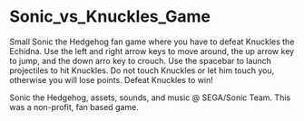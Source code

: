 # Sonic_vs_Knuckles_Game
Small Sonic the Hedgehog fan game where you have to defeat Knuckles the Echidna.
Use the left and right arrow keys to move around, the up arrow key to jump, and the down arro key to crouch.
Use the spacebar to launch projectiles to hit Knuckles.  Do not touch Knuckles or let him touch you, otherwise you will lose points.
Defeat Knuckles to win!

Sonic the Hedgehog, assets, sounds, and music @ SEGA/Sonic Team.
This was a non-profit, fan based game.
